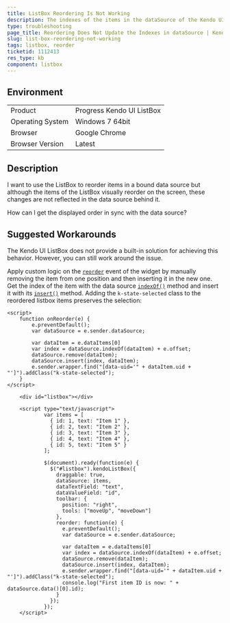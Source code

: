 ```yaml
---
title: ListBox Reordering Is Not Working
description: The indexes of the items in the dataSource of the Kendo UI ListBox are not reordered.
type: troubleshooting
page_title: Reordering Does Not Update the Indexes in dataSource | Kendo UI ListBox for jQuery
slug: list-box-reordering-not-working
tags: listbox, reorder
ticketid: 1112413
res_type: kb
component: listbox
---
```


## Environment

<table>
 <tr>
  <td>Product</td>
  <td>Progress Kendo UI ListBox</td>
 </tr>
 <tr>
  <td>Operating System</td>
  <td>Windows 7 64bit</td>
 </tr>
 <tr>
  <td>Browser</td>
  <td>Google Chrome</td>
 </tr>
 <tr>
  <td>Browser Version</td>
  <td>Latest</td>
 </tr>
</table>


## Description

I want to use the ListBox to reorder items in a bound data source but although the items of the ListBox visually reorder on the screen, these changes are not reflected in the data source behind it.

How can I get the displayed order in sync with the data source? 

## Suggested Workarounds

The Kendo UI ListBox does not provide a built-in solution for achieving this behavior. However, you can still work around the issue.

Apply custom logic on the [`reorder`](/api/javascript/ui/listbox/events/reorder) event of the widget by manually removing the item from one position and then inserting it in the new one. Get the index of the item with the data source [`indexOf()`](/api/javascript/data/datasource/methods/indexof) method and insert it with its [`insert()`](/api/javascript/data/datasource/methods/insert) method. Adding the `k-state-selected` class to the reordered listbox items preserves the selection:

```
<script>
    function onReorder(e) {
        e.preventDefault();
        var dataSource = e.sender.dataSource;

        var dataItem = e.dataItems[0]
        var index = dataSource.indexOf(dataItem) + e.offset;
        dataSource.remove(dataItem);
        dataSource.insert(index, dataItem);
        e.sender.wrapper.find("[data-uid='" + dataItem.uid + "']").addClass("k-state-selected");
    }
</script>
```



```dojo
    <div id="listbox"></div>

    <script type="text/javascript">
			var items = [
			  { id: 1, text: "Item 1" },
			  { id: 2, text: "Item 2" },
			  { id: 3, text: "Item 3" },
			  { id: 4, text: "Item 4" },
			  { id: 5, text: "Item 5" }
			];

			$(document).ready(function(e) {
			  $("#listbox").kendoListBox({
			    draggable: true,
			    dataSource: items,
			    dataTextField: "text",
			    dataValueField: "id",
			    toolbar: {
			      position: "right",
			      tools: ["moveUp", "moveDown"]
			    },
			    reorder: function(e) {
			      e.preventDefault();
			      var dataSource = e.sender.dataSource;

			      var dataItem = e.dataItems[0]
			      var index = dataSource.indexOf(dataItem) + e.offset;
			      dataSource.remove(dataItem);
			      dataSource.insert(index, dataItem);
			      e.sender.wrapper.find("[data-uid='" + dataItem.uid + "']").addClass("k-state-selected");
			      console.log("First item ID is now: " + dataSource.data()[0].id);
			    }
			  });
			});
    </script>  
```
